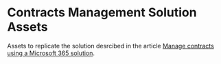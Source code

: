 # Contracts Management Solution Assets

Assets to replicate the solution desrcibed in the article [Manage contracts using a Microsoft 365 solution](https://docs.microsoft.com/en-gb/microsoft-365/contentunderstanding/solution-manage-contracts-in-microsoft-365).
